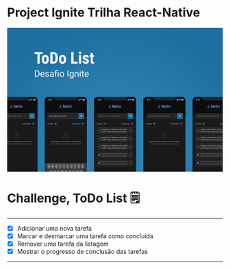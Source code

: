 # Project Ignite Trilha React-Native


![photoMain](https://github.com/Diego-Lopes/Ignite_ReactNative_Chalange_ToDo/blob/main/assets/Capa.png)





# Challenge, ToDo List 🗒️

---

- [x] Adicionar uma nova tarefa
- [x] Marcar e desmarcar uma tarefa como concluída
- [x] Remover uma tarefa da listagem
- [x] Mostrar o progresso de conclusão das tarefas

---

